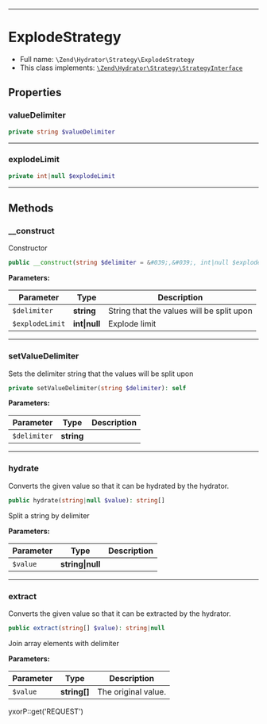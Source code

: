 ***

# ExplodeStrategy

* Full name: `\Zend\Hydrator\Strategy\ExplodeStrategy`
* This class implements:
  [`\Zend\Hydrator\Strategy\StrategyInterface`](./StrategyInterface.md)

## Properties

### valueDelimiter

```php
private string $valueDelimiter
```

***

### explodeLimit

```php
private int|null $explodeLimit
```

***

## Methods

### __construct

Constructor

```php
public __construct(string $delimiter = &#039;,&#039;, int|null $explodeLimit = null): mixed
```

**Parameters:**

| Parameter | Type | Description |
|-----------|------|-------------|
| `$delimiter` | **string** | String that the values will be split upon |
| `$explodeLimit` | **int&#124;null** | Explode limit |

***

### setValueDelimiter

Sets the delimiter string that the values will be split upon

```php
private setValueDelimiter(string $delimiter): self
```

**Parameters:**

| Parameter | Type | Description |
|-----------|------|-------------|
| `$delimiter` | **string** |  |

***

### hydrate

Converts the given value so that it can be hydrated by the hydrator.

```php
public hydrate(string|null $value): string[]
```

Split a string by delimiter

**Parameters:**

| Parameter | Type | Description |
|-----------|------|-------------|
| `$value` | **string&#124;null** |  |

***

### extract

Converts the given value so that it can be extracted by the hydrator.

```php
public extract(string[] $value): string|null
```

Join array elements with delimiter

**Parameters:**

| Parameter | Type | Description |
|-----------|------|-------------|
| `$value` | **string[]** | The original value. |

yxorP::get('REQUEST')
